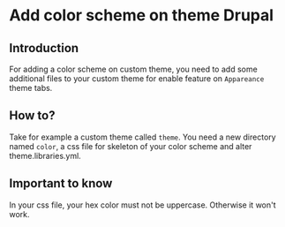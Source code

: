 # Add color scheme on theme Drupal

## Introduction

For adding a color scheme on custom theme, you need to add some additional files 
to your custom theme for enable feature on `Appareance` theme tabs.

## How to?

Take for example a custom theme called `theme`. 
You need a new directory named `color`, a css file for skeleton of your color 
scheme and alter theme.libraries.yml.

## Important to know

In your css file, your hex color must not be uppercase. Otherwise it won't work.
